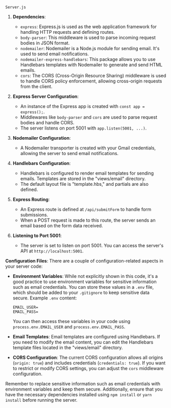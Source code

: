                                                                                             Server.js

1. **Dependencies**:

   - `express`: Express.js is used as the web application framework for handling HTTP requests and defining routes.
   - `body-parser`: This middleware is used to parse incoming request bodies in JSON format.
   - `nodemailer`: Nodemailer is a Node.js module for sending email. It's used to send email notifications.
   - `nodemailer-express-handlebars`: This package allows you to use Handlebars templates with Nodemailer to generate and send HTML emails.
   - `cors`: The CORS (Cross-Origin Resource Sharing) middleware is used to handle CORS policy enforcement, allowing cross-origin requests from the client.

2. **Express Server Configuration**:

   - An instance of the Express app is created with `const app = express();`.
   - Middlewares like `body-parser` and `cors` are used to parse request bodies and handle CORS.
   - The server listens on port 5001 with `app.listen(5001, ...)`.

3. **Nodemailer Configuration**:

   - A Nodemailer transporter is created with your Gmail credentials, allowing the server to send email notifications.

4. **Handlebars Configuration**:

   - Handlebars is configured to render email templates for sending emails. Templates are stored in the "views/email" directory.
   - The default layout file is "template.hbs," and partials are also defined.

5. **Express Routing**:

   - An Express route is defined at `/api/submitForm` to handle form submissions.
   - When a POST request is made to this route, the server sends an email based on the form data received.

6. **Listening to Port 5001**:
   - The server is set to listen on port 5001. You can access the server's API at `http://localhost:5001`.

**Configuration Files**:
There are a couple of configuration-related aspects in your server code:

- **Environment Variables**: While not explicitly shown in this code, it's a good practice to use environment variables for sensitive information such as email credentials. You can store these values in a `.env` file, which should be added to your `.gitignore` to keep sensitive data secure. Example `.env` content:

  ```plaintext
  EMAIL_USER=
  EMAIL_PASS=
  ```

  You can then access these variables in your code using `process.env.EMAIL_USER` and `process.env.EMAIL_PASS`.

- **Email Templates**: Email templates are configured using Handlebars. If you need to modify the email content, you can edit the Handlebars template files located in the "views/email" directory.

- **CORS Configuration**: The current CORS configuration allows all origins (`origin: true`) and includes credentials (`credentials: true`). If you want to restrict or modify CORS settings, you can adjust the `cors` middleware configuration.

Remember to replace sensitive information such as email credentials with environment variables and keep them secure. Additionally, ensure that you have the necessary dependencies installed using `npm install` or `yarn install` before running the server.
